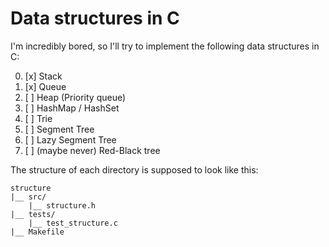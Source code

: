 # Data structures in C

I'm incredibly bored, so I'll try to implement the following data structures in C:

0. [x] Stack
1. [x] Queue
2. [ ] Heap (Priority queue)
3. [ ] HashMap / HashSet
4. [ ] Trie
5. [ ] Segment Tree
6. [ ] Lazy Segment Tree
7. [ ] (maybe never) Red-Black tree

The structure of each directory is supposed to look like this:
```
structure 
|__ src/
    |__ structure.h
|__ tests/
    |__ test_structure.c
|__ Makefile
```

